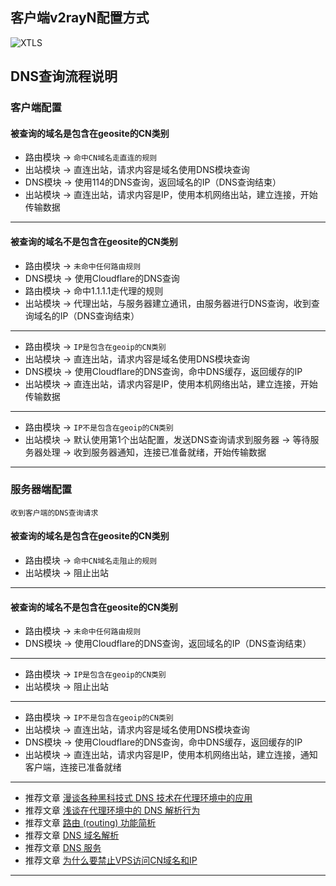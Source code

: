 ## 客户端v2rayN配置方式

![XTLS](https://user-images.githubusercontent.com/88967758/151651237-012bd2bb-b72a-48c6-92a1-1ab0b7ef8232.jpg)

## DNS查询流程说明

### 客户端配置

#### 被查询的域名是包含在geosite的CN类别
- 路由模块 → `命中CN域名走直连的规则`
- 出站模块 → 直连出站，请求内容是域名使用DNS模块查询
- DNS模块 → 使用114的DNS查询，返回域名的IP（DNS查询结束）
- 出站模块 → 直连出站，请求内容是IP，使用本机网络出站，建立连接，开始传输数据
---
#### 被查询的域名不是包含在geosite的CN类别
- 路由模块 → `未命中任何路由规则`
- DNS模块 → 使用Cloudflare的DNS查询
- 路由模块 → 命中1.1.1.1走代理的规则
- 出站模块 → 代理出站，与服务器建立通讯，由服务器进行DNS查询，收到查询域名的IP（DNS查询结束）
---
- 路由模块 → `IP是包含在geoip的CN类别`
- 出站模块 → 直连出站，请求内容是域名使用DNS模块查询
- DNS模块 → 使用Cloudflare的DNS查询，命中DNS缓存，返回缓存的IP
- 出站模块 → 直连出站，请求内容是IP，使用本机网络出站，建立连接，开始传输数据
---
- 路由模块 → `IP不是包含在geoip的CN类别`
- 出站模块 → 默认使用第1个出站配置，发送DNS查询请求到服务器 → 等待服务器处理 → 收到服务器通知，连接已准备就绪，开始传输数据
---
### 服务器端配置
`收到客户端的DNS查询请求`

#### 被查询的域名是包含在geosite的CN类别
- 路由模块 → `命中CN域名走阻止的规则`
- 出站模块 → 阻止出站
---
#### 被查询的域名不是包含在geosite的CN类别
- 路由模块 → `未命中任何路由规则`
- DNS模块 → 使用Cloudflare的DNS查询，返回域名的IP（DNS查询结束）
---
- 路由模块 → `IP是包含在geoip的CN类别`
- 出站模块 → 阻止出站
---
- 路由模块 → `IP不是包含在geoip的CN类别`
- 出站模块 → 直连出站，请求内容是域名使用DNS模块查询
- DNS模块 → 使用Cloudflare的DNS查询，命中DNS缓存，返回缓存的IP
- 出站模块 → 直连出站，请求内容是IP，使用本机网络出站，建立连接，通知客户端，连接已准备就绪
---
- 推荐文章 [漫谈各种黑科技式 DNS 技术在代理环境中的应用](https://tachyondevel.medium.com/%E6%BC%AB%E8%B0%88%E5%90%84%E7%A7%8D%E9%BB%91%E7%A7%91%E6%8A%80%E5%BC%8F-dns-%E6%8A%80%E6%9C%AF%E5%9C%A8%E4%BB%A3%E7%90%86%E7%8E%AF%E5%A2%83%E4%B8%AD%E7%9A%84%E5%BA%94%E7%94%A8-62c50e58cbd0) 
- 推荐文章 [浅谈在代理环境中的 DNS 解析行为](https://blog.skk.moe/post/what-happend-to-dns-in-proxy/)
- 推荐文章 [路由 (routing) 功能简析](https://xtls.github.io/Xray-docs-next/document/level-1/routing-lv1-part1.html)
- 推荐文章 [DNS 域名解析](https://www.v2fly.org/config/dns.html)
- 推荐文章 [DNS 服务](https://guide.v2fly.org/basics/dns.html)
- 推荐文章 [为什么要禁止VPS访问CN域名和IP](https://github.com/XTLS/Xray-core/discussions/593#discussioncomment-845165)
---


